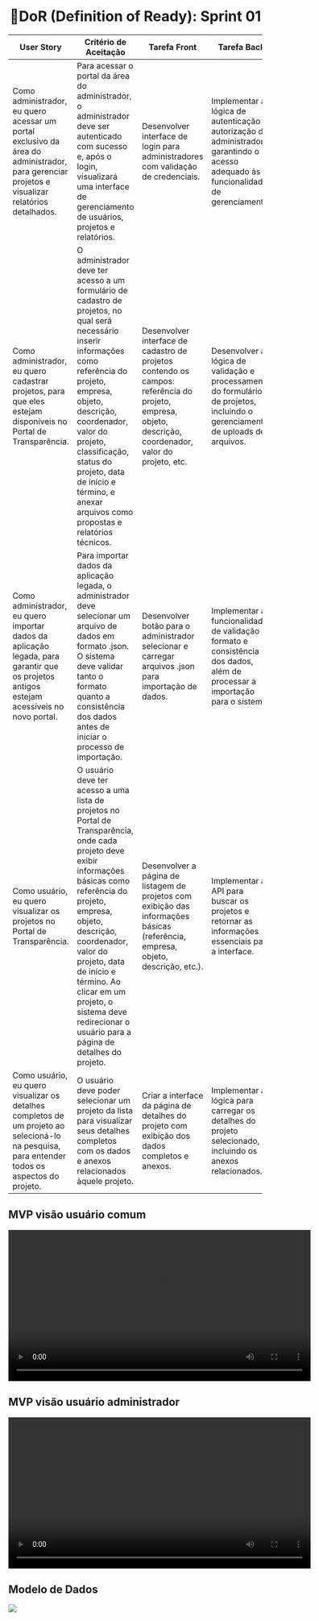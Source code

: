 <h1 style="text-align: center;">📌DoR (Definition of Ready): Sprint 01</h1>

<table>
        <thead>
            <tr>
                <th>User Story</th>
                <th>Critério de Aceitação</th>
                <th>Tarefa Front</th>
                <th>Tarefa Back</th>
                <th>Tarefa BD</th>
            </tr>
        </thead>
        <tbody>
            <tr>
                <td>Como administrador, eu quero acessar um portal exclusivo da área do administrador, para gerenciar projetos e visualizar relatórios detalhados.</td>
                <td>Para acessar o portal da área do administrador, o administrador deve ser autenticado com sucesso e, após o login, visualizará uma interface de gerenciamento de usuários, projetos e relatórios.</td>
                <td>Desenvolver interface de login para administradores com validação de credenciais.</td>
                <td>Implementar a lógica de autenticação e autorização de administrador, garantindo o acesso adequado às funcionalidades de gerenciamento.</td>
                <td>Criar tabelas para armazenar as informações dos usuários</td>
            </tr>
            <tr>
                <td>Como administrador, eu quero cadastrar projetos, para que eles estejam disponíveis no Portal de Transparência.</td>
                <td>O administrador deve ter acesso a um formulário de cadastro de projetos, no qual será necessário inserir informações como referência do projeto, empresa, objeto, descrição, coordenador, valor do projeto, classificação, status do projeto, data de início e término, e anexar arquivos como propostas e relatórios técnicos.</td>
                <td>Desenvolver interface de cadastro de projetos contendo os campos: referência do projeto, empresa, objeto, descrição, coordenador, valor do projeto, etc.</td>
                <td>Desenvolver a lógica de validação e processamento do formulário de projetos, incluindo o gerenciamento de uploads de arquivos.</td>
                <td>Criar tabelas para armazenar as informações dos projetos e anexos associados, com relação entre tabelas de projetos e arquivos.</td>
            </tr>
            <tr>
                <td>Como administrador, eu quero importar dados da aplicação legada, para garantir que os projetos antigos estejam acessíveis no novo portal.</td>
                <td>Para importar dados da aplicação legada, o administrador deve selecionar um arquivo de dados em formato .json. O sistema deve validar tanto o formato quanto a consistência dos dados antes de iniciar o processo de importação.</td>
                <td>Desenvolver botão para o administrador selecionar e carregar arquivos .json para importação de dados.</td>
                <td>Implementar a funcionalidade de validação do formato e consistência dos dados, além de processar a importação para o sistema.</td>
                <td>Atualizar as tabelas com os dados importados da aplicação legada, garantindo a consistência dos registros.</td>
            </tr>
            <tr>
                <td>Como usuário, eu quero visualizar os projetos no Portal de Transparência.</td>
                <td>O usuário deve ter acesso a uma lista de projetos no Portal de Transparência, onde cada projeto deve exibir informações básicas como referência do projeto, empresa, objeto, descrição, coordenador, valor do projeto, data de início e término. Ao clicar em um projeto, o sistema deve redirecionar o usuário para a página de detalhes do projeto.</td>
                <td>Desenvolver a página de listagem de projetos com exibição das informações básicas (referência, empresa, objeto, descrição, etc.).</td>
                <td>Implementar a API para buscar os projetos e retornar as informações essenciais para a interface.</td>
                <td>Realizar consultas eficientes para recuperar os dados dos projetos e apresentar na lista de forma otimizada.</td>
            </tr>
            <tr>
                <td>Como usuário, eu quero visualizar os detalhes completos de um projeto ao selecioná-lo na pesquisa, para entender todos os aspectos do projeto.</td>
                <td>O usuário deve poder selecionar um projeto da lista para visualizar seus detalhes completos com os dados e anexos relacionados àquele projeto.</td>
                <td>Criar a interface da página de detalhes do projeto com exibição dos dados completos e anexos.</td>
                <td>Implementar a lógica para carregar os detalhes do projeto selecionado, incluindo os anexos relacionados.</td>
                <td>Configurar as consultas para recuperar os detalhes completos do projeto e os arquivos anexados para exibição.</td>
            </tr>
        </tbody>
    </table>

<h2> MVP visão usuário comum </h2>
<video width="600" controls>
  <source src="./usuario.mp4" type="video/mp4">
  Seu navegador não suporta sistema de vídeo.
</video>

<h2> MVP visão usuário administrador </h2>
<video width="600" controls>
  <source src="./admin.mp4" type="video/mp4">
  Seu navegador não suporta sistema de vídeo.
</video>

<h2>Modelo de Dados</h2>
<img src="https://github.com/Sync-FATEC/API-2024.2-3SEM/blob/main/documentacao/sprints/sprint01/banco-de-dados.jpg">

